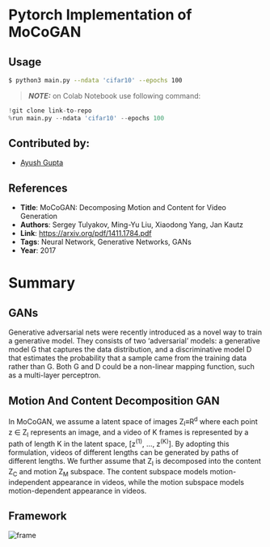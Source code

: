 # Pytorch Implementation of MoCoGAN 
## Usage
```bash
$ python3 main.py --ndata 'cifar10' --epochs 100
```
> **_NOTE:_** on Colab Notebook use following command:
```python
!git clone link-to-repo
%run main.py --ndata 'cifar10' --epochs 100 
```

## Contributed by:
* [Ayush Gupta](https://github.com/ayush12gupta)

## References

* **Title**: MoCoGAN: Decomposing Motion and Content for Video Generation
* **Authors**: Sergey Tulyakov, Ming-Yu Liu, Xiaodong Yang, Jan Kautz
* **Link**: https://arxiv.org/pdf/1411.1784.pdf
* **Tags**: Neural Network, Generative Networks, GANs
* **Year**: 2017

# Summary 


## GANs

Generative adversarial nets were recently introduced as a novel way to train a generative model.
They consists of two ‘adversarial’ models: a generative model G that captures the data distribution, and a discriminative model D that estimates the probability that a sample came from the training
data rather than G. Both G and D could be a non-linear mapping function, such as a multi-layer perceptron.

## Motion And Content Decomposition GAN

In MoCoGAN, we assume a latent space of images Z<sub>I</sub>≡R<sup>d</sup> where each point z ∈ Z<sub>I</sub> represents an image, and a
video of K frames is represented by a path of length K in the latent space, [z<sup>(1)</sup>, ..., z<sup>(K)</sup>].  By adopting this formulation, videos of different lengths can be generated by paths of
different lengths. We further assume that Z<sub>I</sub> is decomposed into the content Z<sub>C</sub> and motion Z<sub>M</sub> subspace.
The content subspace models motion-independent appearance in videos, while the motion subspace models motion-dependent appearance in videos.

## Framework

![frame](https://www.semanticscholar.org/paper/MoCoGAN%3A-Decomposing-Motion-and-Content-for-Video-Tulyakov-Liu/e76edb86f270c3a77ed9f5a1e1b305461f36f96f/figure/2)
